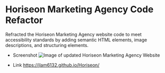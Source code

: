 # Horiseon Marketing Agency Code Refactor 
Refracted the Horiseon Marketing Agency website code to meet accessibility standards by adding semantic HTML elements, image descriptions, and structuring elements.

* Screenshot 
![Image of updated Horiseon Marketing Agency Website](/assets/images/Horiseon-accessibility.png)

* Link
https://jlam6132.github.io/Horiseon/